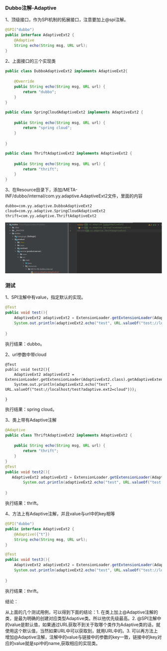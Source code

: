 ### Dubbo注解-Adaptive

1、顶级接口，作为SPI机制的拓展接口，注意要加上@spi注解。

```java
@SPI("dubbo")
public interface AdaptiveExt2 {
    @Adaptive
    String echo(String msg, URL url);
}
```

2、上面接口的三个实现类

```java
public class DubboAdaptiveExt2 implements AdaptiveExt2{

    @Override
    public String echo(String msg, URL url) {
        return "dubbo";
    }
}
```

```java
public class SpringCloudAdaptiveExt2 implements AdaptiveExt2 {

    public String echo(String msg, URL url) {
        return "spring cloud";
    }

}
```

```java
public class ThriftAdaptiveExt2 implements AdaptiveExt2 {

    public String echo(String msg, URL url) {
        return "thrift";
    }
}
```

3、在Resource目录下，添加/META-INF/dubbo/internal/com.yy.adaptive.AdaptiveExt2文件，里面的内容

```properties
dubbo=com.yy.adaptive.DubboAdaptiveExt2
cloud=com.yy.adaptive.SpringCloudAdaptiveExt2
thrift=com.yy.adaptive.ThriftAdaptiveExt2
```

![](../images/rpc/24.png)

### 测试

1、SPI注解中有value，指定默认的实现。

```java
@Test
public void test(){
    AdaptiveExt2 adaptiveExt2 = ExtensionLoader.getExtensionLoader(AdaptiveExt2.class).getAdaptiveExtension();
    System.out.println(adaptiveExt2.echo("test", URL.valueOf("test://localhost/test")));

}
```

执行结果：dubbo。

2、url参数中带cloud

```
@Test
public void test2(){
    AdaptiveExt2 adaptiveExt2 = ExtensionLoader.getExtensionLoader(AdaptiveExt2.class).getAdaptiveExtension();
    System.out.println(adaptiveExt2.echo("test", URL.valueOf("test://localhost/test?adaptive.ext2=cloud")));

}
```

执行结果：spring cloud。

3、类上带有Adaptive注解

```java
@Adaptive
public class ThriftAdaptiveExt2 implements AdaptiveExt2 {

    public String echo(String msg, URL url) {
        return "thrift";
    }
}
@Test
public void test2(){
   AdaptiveExt2 adaptiveExt2 = ExtensionLoader.getExtensionLoader(AdaptiveExt2.class).getAdaptiveExtension();
        System.out.println(adaptiveExt2.echo("test", URL.valueOf("test://localhost/test?adaptive.ext2=cloud")));

}
```

执行结果：thrift。

4、方法上有Adaptive注解，并且value与url中的key相等

```java
@SPI("dubbo")
public interface AdaptiveExt2 {
    @Adaptive({"t"})
    String echo(String msg, URL url);
}
```

```java
@Test
public void test3(){
    AdaptiveExt2 adaptiveExt2 = ExtensionLoader.getExtensionLoader(AdaptiveExt2.class).getAdaptiveExtension();
    System.out.println(adaptiveExt2.echo("test", URL.valueOf("test://localhost/test?t=thrift")));

}
```

执行结果：thrift。

结论：

从上面的几个测试用例，可以得到下面的结论：1. 在类上加上@Adaptive注解的类，是最为明确的创建对应类型Adaptive类。所以他优先级最高。2. @SPI注解中的value是默认值，如果通过URL获取不到关于取哪个类作为Adaptive类的话，就使用这个默认值，当然如果URL中可以获取到，就用URL中的。3. 可以再方法上增加@Adaptive注解，注解中的value与链接中的参数的key一致，链接中的key对应的value就是spi中的name,获取相应的实现类。